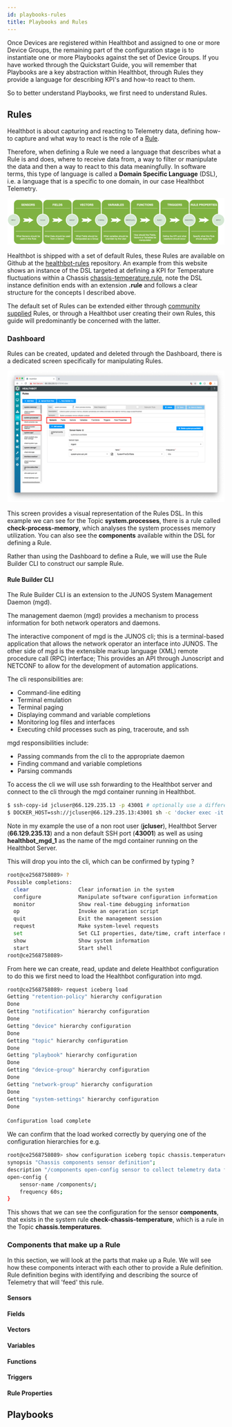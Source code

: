 ```yaml
---
id: playbooks-rules
title: Playbooks and Rules
---
```


Once Devices are registered within Healthbot and assigned to one or more Device Groups, the remaining part of the configuration stage is to instantiate one or more Playbooks against the set of Device Groups. If you have worked through the Quickstart Guide, you will remember that Playbooks are a key abstraction within Healthbot, through Rules they provide a language for describing KPI's and how-to react to them.

So to better understand Playbooks, we first need to understand Rules.

## Rules

Healthbot is about capturing and reacting to Telemetry data, defining how-to capture and what way to react is the role of a [Rule](glossary#rule).

Therefore, when defining a Rule we need a language that describes what a Rule is and does, where to receive data from, a way to filter or manipulate the data and then a way to react to this data meaningfully. In software terms, this type of language is called a **Domain Specific Language** (DSL), i.e. a language that is a specific to one domain, in our case Healthbot Telemetry.

![Rules Components](assets/rules/rule-components.png)

Healthbot is shipped with a set of default Rules, these Rules are available on Github at the [healthbot-rules](https://github.com/Juniper/healthbot-rules) repository. An example from this website shows an instance of the DSL targeted at defining a KPI for Temperature fluctuations within a Chassis [chassis-temperature.rule](https://raw.githubusercontent.com/Juniper/healthbot-rules/master/juniper_official/Chassis/chassis-temperature.rule), note the DSL instance definition ends with an extension **.rule** and follows a clear structure for the concepts I described above.

The default set of Rules can be extended either through [community supplied](https://github.com/Juniper/healthbot-rules/tree/master/community_supplied) Rules, or through a Healthbot user creating their own Rules, this guide will predominantly be concerned with the latter.

### Dashboard

Rules can be created, updated and deleted through the Dashboard, there is a dedicated screen specifically for manipulating Rules.

![Rules Overview](assets/rules/rules-overview.png)

This screen provides a visual representation of the Rules DSL. In this example we can see for the Topic **system.processes**, there is a rule called **check-process-memory**, which analyses the system processes memory utilization. You can also see the **components** available within the DSL for defining a Rule.

Rather than using the Dashboard to define a Rule, we will use the Rule Builder CLI to construct our sample Rule.

#### Rule Builder CLI

The Rule Builder CLI is an extension to the JUNOS System Management Daemon (mgd).

The management daemon (mgd) provides a mechanism to process information for both network operators and daemons.

The interactive component of mgd is the JUNOS cli; this is a terminal-based application that allows the network operator an interface into JUNOS. The other side of mgd is the extensible markup language (XML) remote procedure call (RPC) interface; This provides an API through Junoscript and NETCONF to allow for the development of automation applications.

The cli responsibilities are:

- Command-line editing
- Terminal emulation
- Terminal paging
- Displaying command and variable completions
- Monitoring log files and interfaces
- Executing child processes such as ping, traceroute, and ssh

mgd responsibilities include:

- Passing commands from the cli to the appropriate daemon
- Finding command and variable completions
- Parsing commands

To access the cli we will use ssh forwarding to the Healthbot server and connect to the cli through the mgd container running in Healthbot.

```sh
$ ssh-copy-id jcluser@66.129.235.13 -p 43001 # optionally use a different port for SSH if required
$ DOCKER_HOST=ssh://jcluser@66.129.235.13:43001 sh -c 'docker exec -it healthbot_mgd_1 cli' # note the use of the non-default SSH port
```

Note in my example the use of a non root user (**jcluser**), Healthbot Server (**66.129.235.13**) and a non default SSH port (**43001**) as well as using **healthbot_mgd_1** as the name of the mgd container running on the Healthbot Server.

This will drop you into the cli, which can be confirmed by typing ?

```sh
root@ce2568758089> ?
Possible completions:
  clear                Clear information in the system
  configure            Manipulate software configuration information
  monitor              Show real-time debugging information
  op                   Invoke an operation script
  quit                 Exit the management session
  request              Make system-level requests
  set                  Set CLI properties, date/time, craft interface message
  show                 Show system information
  start                Start shell
root@ce2568758089>
```

From here we can create, read, update and delete Healthbot configuration to do this we first need to load the Healthbot configuration into mgd.

```sh
root@ce2568758089> request iceberg load
Getting "retention-policy" hierarchy configuration
Done
Getting "notification" hierarchy configuration
Done
Getting "device" hierarchy configuration
Done
Getting "topic" hierarchy configuration
Done
Getting "playbook" hierarchy configuration
Done
Getting "device-group" hierarchy configuration
Done
Getting "network-group" hierarchy configuration
Done
Getting "system-settings" hierarchy configuration
Done

Configuration load complete
```

We can confirm that the load worked correctly by querying one of the configuration hierarchies for e.g.

```sh
root@ce2568758089> show configuration iceberg topic chassis.temperatures rule check-chassis-temperature sensor components
synopsis "Chassis components sensor definition";
description "/components open-config sensor to collect telemetry data from network device";
open-config {
    sensor-name /components/;
    frequency 60s;
}
```

This shows that we can see the configuration for the sensor **components**, that exists in the system rule **check-chassis-temperature**, which is a rule in the Topic **chassis.temperatures**.

### Components that make up a Rule

In this section, we will look at the parts that make up a Rule. We will see how these components interact with each other to provide a Rule definition. Rule definition begins with identifying and describing the source of Telemetry that will 'feed' this rule.

#### Sensors

#### Fields

#### Vectors

#### Variables

#### Functions

#### Triggers

#### Rule Properties

## Playbooks
